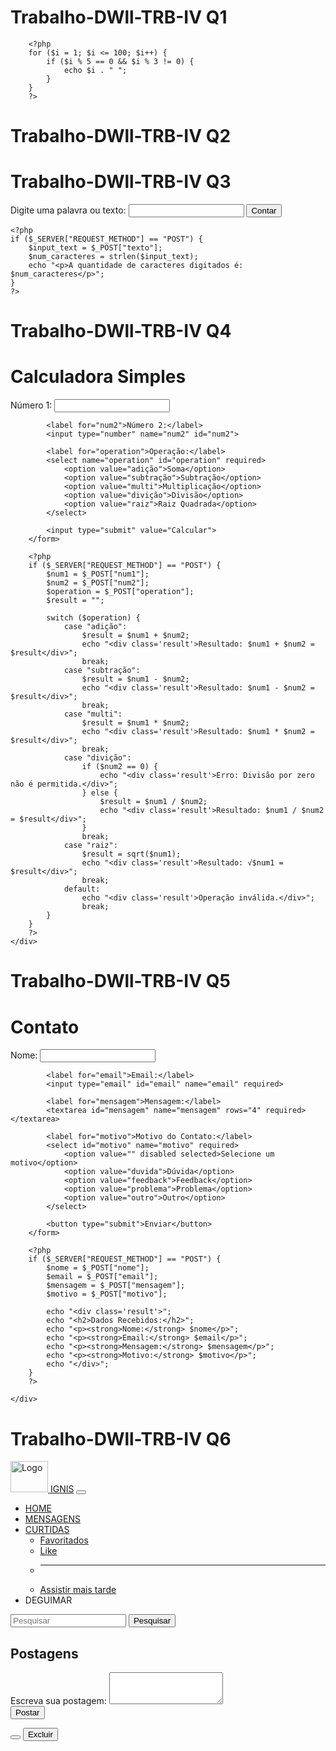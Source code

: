 # Trabalho-DWll-TRB-IV Q1

<?php
        for ($i = 1; $i <= 100; $i++) {
            if ($i % 3 == 0 && $i % 5 != 0) {
                echo $i . " ";
            }
        }
        ?>

        <?php
        for ($i = 1; $i <= 100; $i++) {
            if ($i % 5 == 0 && $i % 3 != 0) {
                echo $i . " ";
            }
        }
        ?>

# Trabalho-DWll-TRB-IV Q2
<?php

echo "Informe um número: ";
$numero = readline();

if ($numero % 2 == 0) {
    echo "O número $numero é par!";
} else {
    echo "O número $numero é ímpar!";
}
?>


# Trabalho-DWll-TRB-IV Q3
<!DOCTYPE html>
<html>
<head>
    <title>Contador de Caracteres</title>
</head>
<body>
    <form method="post">
        <label for="texto">Digite uma palavra ou texto:</label>
        <input type="text" name="texto" id="texto">
        <button type="submit">Contar</button>
    </form>

    <?php
    if ($_SERVER["REQUEST_METHOD"] == "POST") {
        $input_text = $_POST["texto"];
        $num_caracteres = strlen($input_text);
        echo "<p>A quantidade de caracteres digitados é: $num_caracteres</p>";
    }
    ?>
</body>
</html>


# Trabalho-DWll-TRB-IV Q4
<!DOCTYPE html>
<html lang="en">
<head>
    <meta charset="UTF-8">
    <meta name="viewport" content="width=device-width, initial-scale=1.0">
    <title>Calculadora Simples</title>
    <link href="https://fonts.googleapis.com/css2?family=Roboto:wght@400;700&display=swap" rel="stylesheet">

</head>
<body>
    <div class="container">
        <h1>Calculadora Simples</h1>
        <form action="" method="post">
            <label for="num1">Número 1:</label>
            <input type="number" name="num1" id="num1" required>

            <label for="num2">Número 2:</label>
            <input type="number" name="num2" id="num2">

            <label for="operation">Operação:</label>
            <select name="operation" id="operation" required>
                <option value="adição">Soma</option>
                <option value="subtração">Subtração</option>
                <option value="multi">Multiplicação</option>
                <option value="divição">Divisão</option>
                <option value="raiz">Raiz Quadrada</option>
            </select>

            <input type="submit" value="Calcular">
        </form>

        <?php
        if ($_SERVER["REQUEST_METHOD"] == "POST") {
            $num1 = $_POST["num1"];
            $num2 = $_POST["num2"];
            $operation = $_POST["operation"];
            $result = "";

            switch ($operation) {
                case "adição":
                    $result = $num1 + $num2;
                    echo "<div class='result'>Resultado: $num1 + $num2 = $result</div>";
                    break;
                case "subtração":
                    $result = $num1 - $num2;
                    echo "<div class='result'>Resultado: $num1 - $num2 = $result</div>";
                    break;
                case "multi":
                    $result = $num1 * $num2;
                    echo "<div class='result'>Resultado: $num1 * $num2 = $result</div>";
                    break;
                case "divição":
                    if ($num2 == 0) {
                        echo "<div class='result'>Erro: Divisão por zero não é permitida.</div>";
                    } else {
                        $result = $num1 / $num2;
                        echo "<div class='result'>Resultado: $num1 / $num2 = $result</div>";
                    }
                    break;
                case "raiz":
                    $result = sqrt($num1);
                    echo "<div class='result'>Resultado: √$num1 = $result</div>";
                    break;
                default:
                    echo "<div class='result'>Operação inválida.</div>";
                    break;
            }
        }
        ?>
    </div>
</body>
</html>



# Trabalho-DWll-TRB-IV Q5

<!DOCTYPE html>
<html lang="pt-br">
<head>
    <meta charset="UTF-8">
    <meta name="viewport" content="width=device-width, initial-scale=1.0">
    <title>Contato</title>
    <link href="https://fonts.googleapis.com/css2?family=Roboto:wght@400;700&display=swap" rel="stylesheet">
    
</head>
<body>
    <div class="container">
        <h1>Contato</h1>
        <form id="contactForm" method="post" action="">
            <label for="nome">Nome:</label>
            <input type="text" id="nome" name="nome" required>

            <label for="email">Email:</label>
            <input type="email" id="email" name="email" required>

            <label for="mensagem">Mensagem:</label>
            <textarea id="mensagem" name="mensagem" rows="4" required></textarea>

            <label for="motivo">Motivo do Contato:</label>
            <select id="motivo" name="motivo" required>
                <option value="" disabled selected>Selecione um motivo</option>
                <option value="duvida">Dúvida</option>
                <option value="feedback">Feedback</option>
                <option value="problema">Problema</option>
                <option value="outro">Outro</option>
            </select>

            <button type="submit">Enviar</button>
        </form>

        <?php
        if ($_SERVER["REQUEST_METHOD"] == "POST") {
            $nome = $_POST["nome"];
            $email = $_POST["email"];
            $mensagem = $_POST["mensagem"];
            $motivo = $_POST["motivo"];

            echo "<div class='result'>";
            echo "<h2>Dados Recebidos:</h2>";
            echo "<p><strong>Nome:</strong> $nome</p>";
            echo "<p><strong>Email:</strong> $email</p>";
            echo "<p><strong>Mensagem:</strong> $mensagem</p>";
            echo "<p><strong>Motivo:</strong> $motivo</p>";
            echo "</div>";
        }
        ?>

    </div>
</body>
</html>


# Trabalho-DWll-TRB-IV Q6


<!DOCTYPE html>
<html lang="pt-br">
<head>
    <meta charset="UTF-8">
    <meta name="viewport" content="width=device-width, initial-scale=1.0">
    <title>IGNIS</title>
    <link href="https://cdn.jsdelivr.net/npm/bootstrap@5.3.0-alpha1/dist/css/bootstrap.min.css" rel="stylesheet">
    <link rel="stylesheet" href="css/style.css">

</head>
<body class="dark-mode">
    <nav class="navbar navbar-expand-lg navbar-dark-mode">
        <div class="container-fluid">
            <a class="navbar-brand" href="#">
                <img src="/QUESTÃO6/css/OIP-removebg-preview.png" alt="Logo" width="60" height="50" class="d-inline-block align-text-top">
            </a>
            <a id="LOGO" class="navbar-brand" href="#">IGNIS</a>
            <button class="navbar-toggler" type="button" data-bs-toggle="collapse" data-bs-target="#navbarSupportedContent" aria-controls="navbarSupportedContent" aria-expanded="false" aria-label="Toggle navigation">
                <span class="navbar-toggler-icon"></span>
            </button>
            <div class="collapse navbar-collapse" id="navbarSupportedContent">
                <ul class="navbar-nav me-auto mb-2 mb-lg-0">
                    <li class="nav-item">
                        <a class="nav-link active" aria-current="page" href="#">HOME</a>
                    </li>
                    <li class="nav-item">
                        <a class="nav-link" href="#">MENSAGENS</a>
                    </li>
                    <li class="nav-item dropdown">
                        <a class="nav-link dropdown-toggle" href="#" role="button" data-bs-toggle="dropdown" aria-expanded="false">CURTIDAS</a>
                        <ul class="dropdown-menu dark-mode">
                            <li><a class="dropdown-item" href="#">Favoritados</a></li>
                            <li><a class="dropdown-item" href="#">Like</a></li>
                            <li><hr class="dropdown-divider"></li>
                            <li><a class="dropdown-item" href="#">Assistir mais tarde</a></li>
                        </ul>
                    </li>
                    <li class="nav-item">
                        <a class="nav-link disabled" aria-disabled="true">DEGUIMAR</a>
                    </li>
                </ul>
                <form class="d-flex" role="search">
                    <input class="form-control me-2 dark-mode" type="search" placeholder="Pesquisar" aria-label="Pesquisar">
                    <button class="btn btn-outline-success dark-mode" type="submit">Pesquisar</button>
                </form>
            </div>
        </div>
    </nav>
    <div class="container mt-5 dark-mode">
        <h2>Postagens</h2>
        <form id="postForm" method="post" action="">
            <input type="hidden" name="action" value="create">
            <div class="mb-3">
                <label for="postContent" class="form-label">Escreva sua postagem:</label>
                <textarea class="form-control dark-mode" id="postContent" name="texto" rows="3" required></textarea>
            </div>
            <button type="submit" class="btn btn-primary dark-mode">Postar</button>
        </form>
        <div id="postContainer" class="mt-3">
            <?php foreach ($publicacoes as $publicacao): ?>
                <div class="card mb-3 dark-mode">
                    <div class="card-body">
                        <p class="card-text"><?= htmlspecialchars($publicacao['texto']) ?></p>
                        <button class="btn btn-sm btn-outline-primary like-button" data-id="<?= $publicacao['id'] ?>">
                            <?= $publicacao['curtida'] ? 'Curtido' : 'Curtir' ?>
                        </button>
                        <button class="btn btn-sm btn-outline-danger delete-button" data-id="<?= $publicacao['id'] ?>">Excluir</button>
                    </div>
                </div>
            <?php endforeach; ?>
        </div>
    </div>
    <script src="https://cdn.jsdelivr.net/npm/bootstrap@5.3.0-alpha1/dist/js/bootstrap.bundle.min.js"></script>
    <script src="QUESTÃO6/js/script.js"> </script>
</body>
</html>
